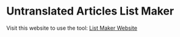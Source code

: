 # Untranslated Articles List Maker
Visit this website to use the tool: [List Maker Website](https://short-scp-articles-check-production.up.railway.app/)

